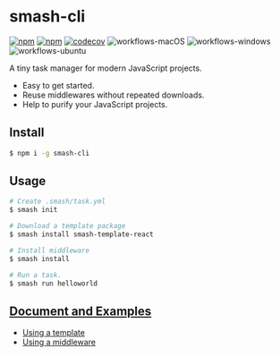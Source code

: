 # smash-cli

[![npm](https://img.shields.io/npm/v/smash-cli)](https://www.npmjs.com/package/smash-cli)
[![npm](https://img.shields.io/npm/dm/smash-cli)](https://www.npmjs.com/package/smash-cli)
[![codecov](https://codecov.io/gh/chenhaihong/smash-cli/branch/master/graph/badge.svg)](https://codecov.io/gh/chenhaihong/smash-cli)
![workflows-macOS](https://github.com/chenhaihong/smash-cli/workflows/macOS/badge.svg)
![workflows-windows](https://github.com/chenhaihong/smash-cli/workflows/windows/badge.svg)
![workflows-ubuntu](https://github.com/chenhaihong/smash-cli/workflows/ubuntu/badge.svg)

A tiny task manager for modern JavaScript projects.

- Easy to get started.
- Reuse middlewares without repeated downloads.
- Help to purify your JavaScript projects.

## Install

```bash
$ npm i -g smash-cli
```

## Usage

```bash
# Create .smash/task.yml
$ smash init

# Download a template package
$ smash install smash-template-react

# Install middleware
$ smash install

# Run a task.
$ smash run helloworld
```

## [Document and Examples](https://www.smash-cli.com)

- [Using a template](https://www.smash-cli.com/docs/examples/usage/using-a-template.html)
- [Using a middleware](https://www.smash-cli.com/docs/examples/usage/using-a-middleware.html)
